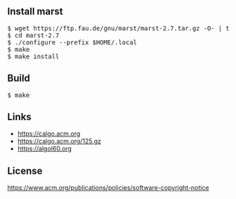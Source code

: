 <h2>Install marst</h2>

<pre>
$ wget https://ftp.fau.de/gnu/marst/marst-2.7.tar.gz -O- | tar zxf -
$ cd marst-2.7
$ ./configure --prefix $HOME/.local
$ make
$ make install
</pre>

<h2>Build</h2>

<pre>
$ make
</pre>

<h2>Links</h2>

- https://calgo.acm.org
- https://calgo.acm.org/125.gz
- https://algol60.org

<h2>License</h2>

https://www.acm.org/publications/policies/software-copyright-notice
